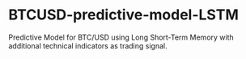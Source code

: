 # BTCUSD-predictive-model-LSTM
Predictive Model for BTC/USD using Long Short-Term Memory with additional technical indicators as trading signal.
